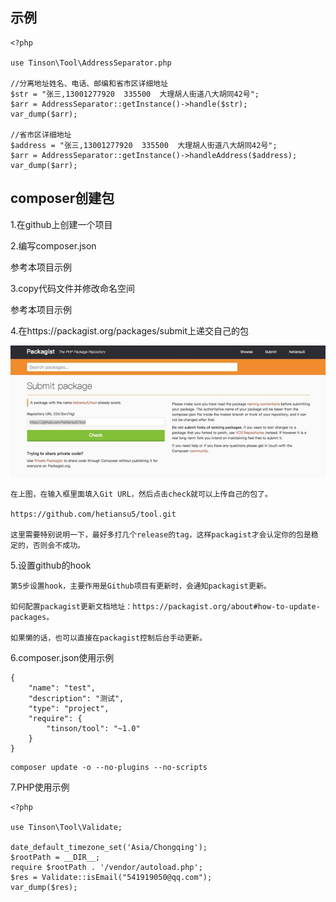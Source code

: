 

## 示例
```
<?php

use Tinson\Tool\AddressSeparator.php

//分离地址姓名、电话、邮编和省市区详细地址
$str = "张三,13001277920  335500  大理胡人街道八大胡同42号";
$arr = AddressSeparator::getInstance()->handle($str);
var_dump($arr);

//省市区详细地址
$address = "张三,13001277920  335500  大理胡人街道八大胡同42号";
$arr = AddressSeparator::getInstance()->handleAddress($address);
var_dump($arr);

```

## composer创建包

1.在github上创建一个项目

2.编写composer.json

参考本项目示例

3.copy代码文件并修改命名空间

参考本项目示例

4.在https://packagist.org/packages/submit上递交自己的包

![jietu](./image/jietu.jpeg)
```
在上图，在输入框里面填入Git URL，然后点击check就可以上传自己的包了。

https://github.com/hetiansu5/tool.git

这里需要特别说明一下，最好多打几个release的tag，这样packagist才会认定你的包是稳定的，否则会不成功。
```


5.设置github的hook

```
第5步设置hook，主要作用是Github项目有更新时，会通知packagist更新。

如何配置packagist更新文档地址：https://packagist.org/about#how-to-update-packages。

如果懒的话，也可以直接在packagist控制后台手动更新。
```

6.composer.json使用示例

```
{
    "name": "test",
    "description": "测试",
    "type": "project",
    "require": {
        "tinson/tool": "~1.0"
    }
}
```

```
composer update -o --no-plugins --no-scripts
```

7.PHP使用示例
```
<?php

use Tinson\Tool\Validate;

date_default_timezone_set('Asia/Chongqing');
$rootPath = __DIR__;
require $rootPath . '/vendor/autoload.php';
$res = Validate::isEmail("541919050@qq.com");
var_dump($res);
```



